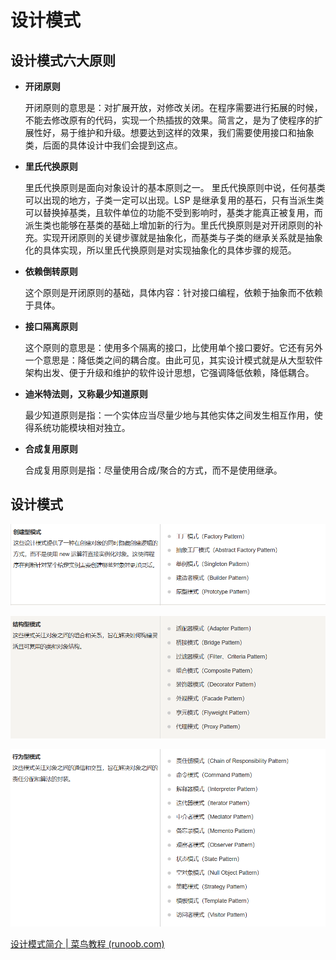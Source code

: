 # 设计模式

## 设计模式六大原则

- **开闭原则**

  开闭原则的意思是：对扩展开放，对修改关闭。在程序需要进行拓展的时候，不能去修改原有的代码，实现一个热插拔的效果。简言之，是为了使程序的扩展性好，易于维护和升级。想要达到这样的效果，我们需要使用接口和抽象类，后面的具体设计中我们会提到这点。
  
- **里氏代换原则**

  里氏代换原则是面向对象设计的基本原则之一。 里氏代换原则中说，任何基类可以出现的地方，子类一定可以出现。LSP 是继承复用的基石，只有当派生类可以替换掉基类，且软件单位的功能不受到影响时，基类才能真正被复用，而派生类也能够在基类的基础上增加新的行为。里氏代换原则是对开闭原则的补充。实现开闭原则的关键步骤就是抽象化，而基类与子类的继承关系就是抽象化的具体实现，所以里氏代换原则是对实现抽象化的具体步骤的规范。
  
- **依赖倒转原则**

  这个原则是开闭原则的基础，具体内容：针对接口编程，依赖于抽象而不依赖于具体。

- **接口隔离原则**

  这个原则的意思是：使用多个隔离的接口，比使用单个接口要好。它还有另外一个意思是：降低类之间的耦合度。由此可见，其实设计模式就是从大型软件架构出发、便于升级和维护的软件设计思想，它强调降低依赖，降低耦合。
  
- **迪米特法则，又称最少知道原则**

  最少知道原则是指：一个实体应当尽量少地与其他实体之间发生相互作用，使得系统功能模块相对独立。

- **合成复用原则**

  合成复用原则是指：尽量使用合成/聚合的方式，而不是使用继承。

## 设计模式

![image-20240107042748394](./assets/image-20240107042748394.png)

![image-20240107042808873](./assets/image-20240107042808873-1705582555019-3.png)

![image-20240107042829909](./assets/image-20240107042829909-1705582562114-6.png)

[设计模式简介 | 菜鸟教程 (runoob.com)](https://www.runoob.com/design-pattern/design-pattern-intro.html)

